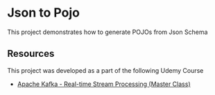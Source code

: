 # Json to Pojo
This project demonstrates how to generate POJOs from Json Schema

## Resources
This project was developed as a part of the following Udemy Course
- [Apache Kafka - Real-time Stream Processing (Master Class)](https://www.udemy.com/course/kafka-streams-real-time-stream-processing-master-class/)


